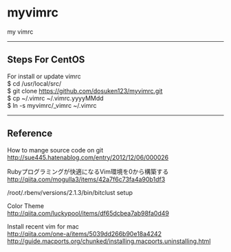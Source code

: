# myvimrc  
my vimrc  
  
------------------------------------------------------------------------  
Steps For CentOS  
------------------------------------------------------------------------  
  
For install or update vimrc  
$ cd /usr/local/src/  
$ git clone https://github.com/dosuken123/myvimrc.git  
$ cp ~/.vimrc ~/.vimrc.yyyyMMdd  
$ ln -s myvimrc/_vimrc ~/.vimrc  
  
------------------------------------------------------------------------  
Reference  
------------------------------------------------------------------------  
  
How to mange source code on git  
http://sue445.hatenablog.com/entry/2012/12/06/000026  
  
Rubyプログラミングが快適になるVim環境を0から構築する  
http://qiita.com/mogulla3/items/42a7f6c73fa4a90b1df3  
  
/root/.rbenv/versions/2.1.3/bin/bitclust setup  
  
Color Theme  
http://qiita.com/luckypool/items/df65dcbea7ab98fa0d49  
  
Install recent vim for mac  
http://qiita.com/one-a/items/5039dd266b90e18a4242  
http://guide.macports.org/chunked/installing.macports.uninstalling.html  
